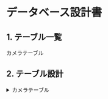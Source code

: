 # データベース設計書

## 1. テーブル一覧
カメラテーブル

## 2. テーブル設計

<details>
<summary>カメラテーブル</summary>
| No | 物理名 | 論理名 | データ型 | 備考 |<br>
| 1 | camera_name | カメラ名 | String | |<br>
| 2 | camera_ip | カメラIPアドレス | Number |  | <br>
| 3 | masking | マスキング情報 | Number | |<br> 
|---|---|---|---|---|
</details>

